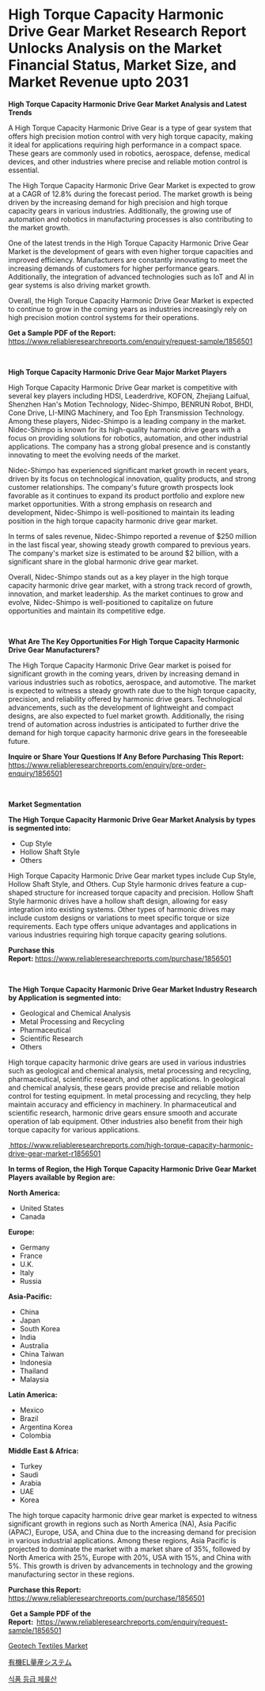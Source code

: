 <p><h1>High Torque Capacity Harmonic Drive Gear Market Research Report Unlocks Analysis on the Market Financial Status, Market Size, and Market Revenue upto 2031</h1></p><p><strong>High Torque Capacity Harmonic Drive Gear Market Analysis and Latest Trends</strong></p>
<p><p>A High Torque Capacity Harmonic Drive Gear is a type of gear system that offers high precision motion control with very high torque capacity, making it ideal for applications requiring high performance in a compact space. These gears are commonly used in robotics, aerospace, defense, medical devices, and other industries where precise and reliable motion control is essential.</p><p>The High Torque Capacity Harmonic Drive Gear Market is expected to grow at a CAGR of 12.8% during the forecast period. The market growth is being driven by the increasing demand for high precision and high torque capacity gears in various industries. Additionally, the growing use of automation and robotics in manufacturing processes is also contributing to the market growth.</p><p>One of the latest trends in the High Torque Capacity Harmonic Drive Gear Market is the development of gears with even higher torque capacities and improved efficiency. Manufacturers are constantly innovating to meet the increasing demands of customers for higher performance gears. Additionally, the integration of advanced technologies such as IoT and AI in gear systems is also driving market growth.</p><p>Overall, the High Torque Capacity Harmonic Drive Gear Market is expected to continue to grow in the coming years as industries increasingly rely on high precision motion control systems for their operations.</p></p>
<p><strong>Get a Sample PDF of the Report:&nbsp;</strong> <a href="https://www.reliableresearchreports.com/enquiry/request-sample/1856501">https://www.reliableresearchreports.com/enquiry/request-sample/1856501</a></p>
<p>&nbsp;</p>
<p><strong>High Torque Capacity Harmonic Drive Gear Major Market Players</strong></p>
<p><p>High Torque Capacity Harmonic Drive Gear market is competitive with several key players including HDSI, Leaderdrive, KOFON, Zhejiang Laifual, Shenzhen Han's Motion Technology, Nidec-Shimpo, BENRUN Robot, BHDI, Cone Drive, LI-MING Machinery, and Too Eph Transmission Technology. Among these players, Nidec-Shimpo is a leading company in the market. Nidec-Shimpo is known for its high-quality harmonic drive gears with a focus on providing solutions for robotics, automation, and other industrial applications. The company has a strong global presence and is constantly innovating to meet the evolving needs of the market.</p><p>Nidec-Shimpo has experienced significant market growth in recent years, driven by its focus on technological innovation, quality products, and strong customer relationships. The company's future growth prospects look favorable as it continues to expand its product portfolio and explore new market opportunities. With a strong emphasis on research and development, Nidec-Shimpo is well-positioned to maintain its leading position in the high torque capacity harmonic drive gear market.</p><p>In terms of sales revenue, Nidec-Shimpo reported a revenue of $250 million in the last fiscal year, showing steady growth compared to previous years. The company's market size is estimated to be around $2 billion, with a significant share in the global harmonic drive gear market.</p><p>Overall, Nidec-Shimpo stands out as a key player in the high torque capacity harmonic drive gear market, with a strong track record of growth, innovation, and market leadership. As the market continues to grow and evolve, Nidec-Shimpo is well-positioned to capitalize on future opportunities and maintain its competitive edge.</p></p>
<p>&nbsp;</p>
<p><strong>What Are The Key Opportunities For High Torque Capacity Harmonic Drive Gear Manufacturers?</strong></p>
<p><p>The High Torque Capacity Harmonic Drive Gear market is poised for significant growth in the coming years, driven by increasing demand in various industries such as robotics, aerospace, and automotive. The market is expected to witness a steady growth rate due to the high torque capacity, precision, and reliability offered by harmonic drive gears. Technological advancements, such as the development of lightweight and compact designs, are also expected to fuel market growth. Additionally, the rising trend of automation across industries is anticipated to further drive the demand for high torque capacity harmonic drive gears in the foreseeable future.</p></p>
<p><strong>Inquire or Share Your Questions If Any Before Purchasing This Report:</strong> <a href="https://www.reliableresearchreports.com/enquiry/pre-order-enquiry/1856501">https://www.reliableresearchreports.com/enquiry/pre-order-enquiry/1856501</a></p>
<p>&nbsp;</p>
<p><strong>Market Segmentation</strong></p>
<p><strong>The High Torque Capacity Harmonic Drive Gear Market Analysis by types is segmented into:</strong></p>
<p><ul><li>Cup Style</li><li>Hollow Shaft Style</li><li>Others</li></ul></p>
<p><p>High Torque Capacity Harmonic Drive Gear market types include Cup Style, Hollow Shaft Style, and Others. Cup Style harmonic drives feature a cup-shaped structure for increased torque capacity and precision. Hollow Shaft Style harmonic drives have a hollow shaft design, allowing for easy integration into existing systems. Other types of harmonic drives may include custom designs or variations to meet specific torque or size requirements. Each type offers unique advantages and applications in various industries requiring high torque capacity gearing solutions.</p></p>
<p><strong>Purchase this Report:&nbsp;</strong><a href="https://www.reliableresearchreports.com/purchase/1856501">https://www.reliableresearchreports.com/purchase/1856501</a></p>
<p>&nbsp;</p>
<p><strong>The High Torque Capacity Harmonic Drive Gear Market Industry Research by Application is segmented into:</strong></p>
<p><ul><li>Geological and Chemical Analysis</li><li>Metal Processing and Recycling</li><li>Pharmaceutical</li><li>Scientific Research</li><li>Others</li></ul></p>
<p><p>High torque capacity harmonic drive gears are used in various industries such as geological and chemical analysis, metal processing and recycling, pharmaceutical, scientific research, and other applications. In geological and chemical analysis, these gears provide precise and reliable motion control for testing equipment. In metal processing and recycling, they help maintain accuracy and efficiency in machinery. In pharmaceutical and scientific research, harmonic drive gears ensure smooth and accurate operation of lab equipment. Other industries also benefit from their high torque capacity for various applications.</p></p>
<p><a href="https://www.reliableresearchreports.com/high-torque-capacity-harmonic-drive-gear-market-r1856501">&nbsp;https://www.reliableresearchreports.com/high-torque-capacity-harmonic-drive-gear-market-r1856501</a></p>
<p><strong>In terms of Region, the High Torque Capacity Harmonic Drive Gear Market Players available by Region are:</strong></p>
<p>
    <p> <strong> North America: </strong>
        <ul>
            <li>United States</li>
            <li>Canada</li>
        </ul>
        </p> 
    <p> <strong> Europe: </strong>
        <ul>
            <li>Germany</li>
            <li>France</li>
            <li>U.K.</li>
            <li>Italy</li>
            <li>Russia</li>
        </ul>
        </p> 
    <p> <strong> Asia-Pacific: </strong>
        <ul>
            <li>China</li>
            <li>Japan</li>
            <li>South Korea</li>
            <li>India</li>
            <li>Australia</li>
            <li>China Taiwan</li>
            <li>Indonesia</li>
            <li>Thailand</li>
            <li>Malaysia</li>
        </ul>
        </p> 
    <p> <strong> Latin America: </strong>
        <ul>
            <li>Mexico</li>
            <li>Brazil</li>
            <li>Argentina Korea</li>
            <li>Colombia</li>
        </ul>
        </p> 
    <p> <strong> Middle East & Africa: </strong>
        <ul>
            <li>Turkey</li>
            <li>Saudi</li>
            <li>Arabia</li>
            <li>UAE</li>
            <li>Korea</li>
        </ul>
    </p>
    </p>
<p><p>The high torque capacity harmonic drive gear market is expected to witness significant growth in regions such as North America (NA), Asia Pacific (APAC), Europe, USA, and China due to the increasing demand for precision in various industrial applications. Among these regions, Asia Pacific is projected to dominate the market with a market share of 35%, followed by North America with 25%, Europe with 20%, USA with 15%, and China with 5%. This growth is driven by advancements in technology and the growing manufacturing sector in these regions.</p></p>
<p><strong>Purchase this Report: </strong><a href="https://www.reliableresearchreports.com/purchase/1856501">https://www.reliableresearchreports.com/purchase/1856501</a></p>
<p>&nbsp;<strong>Get a Sample PDF of the Report:&nbsp;&nbsp;</strong><a href="https://www.reliableresearchreports.com/enquiry/request-sample/1856501">https://www.reliableresearchreports.com/enquiry/request-sample/1856501</a></p>
<p><strong></strong></p>
<p><p><a href="https://github.com/LiamDavis60/Market-Research-Report-List-1/blob/main/geotech-textiles-market.md">Geotech Textiles Market</a></p><p><a href="https://github.com/jkjreqjscoxx7/Market-Research-Report-List-2/blob/main/9793272124317.md">有機EL量産システム</a></p><p><a href="https://medium.com/@emmettsaynford43546/%EC%8B%9D%ED%92%88-%EB%93%B1%EA%B8%89%EC%9D%98-%ED%8E%98%EB%A3%B0%EB%A6%AD-%EC%82%B0-%EC%8B%9C%EC%9E%A5-%EA%B7%9C%EB%AA%A8-%EC%8B%9C%EC%9E%A5-%EC%A0%84%EB%A7%9D-%EB%B0%8F-%EC%8B%9C%EC%9E%A5-%EC%98%88%EC%B8%A1-2024%EB%85%84%EB%B6%80%ED%84%B0-2031%EB%85%84%EA%B9%8C%EC%A7%80-4c84917c8784">식품 등급 페룰산</a></p></p>